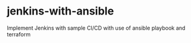 # jenkins-with-ansible
Implement Jenkins with sample CI/CD with use of ansible playbook and terraform 
